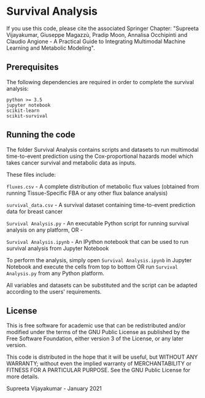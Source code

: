 # Survival Analysis

If you use this code, please cite the associated Springer Chapter:
"Supreeta Vijayakumar, Giuseppe Magazzù, Pradip Moon, Annalisa Occhipinti and Claudio Angione - A Practical Guide to Integrating Multimodal Machine Learning and Metabolic Modeling".

## Prerequisites

The following dependencies are required in order to complete the survival analysis:

```
python >= 3.5
jupyter notebook
scikit-learn
scikit-survival
```

## Running the code

The folder Survival Analysis contains scripts and datasets to run multimodal time-to-event prediction using the Cox-proportional hazards model which takes cancer survival and metabolic data as inputs. 

These files include:

`fluxes.csv` - A complete distribution of metabolic flux values (obtained from running Tissue-Specific FBA or any other flux balance analysis)

`survival_data.csv` - A survival dataset containing time-to-event prediction data for breast cancer

`Survival Analysis.py` - An executable Python script for running survival analysis on any platform, OR -

`Survival Analysis.ipynb` - An IPython notebook that can be used to run survival analysis from Jupyter Notebook

To perform the analysis, simply open `Survival Analysis.ipynb` in Jupyter Notebook and execute the cells from top to bottom OR run `Survival Analysis.py` from any Python platform.

All variables and datasets can be substituted and the script can be adapted according to the users' requirements.

## License

This is free software for academic use that can be redistributed and/or modified under the terms of the GNU Public License as published by the Free Software Foundation, either version 3 of the License, or any later version.

This code is distributed in the hope that it will be useful, but WITHOUT ANY WARRANTY; without even the implied warranty of MERCHANTABILITY or FITNESS FOR A PARTICULAR PURPOSE. See the GNU Public License for more details.

Supreeta Vijayakumar - January 2021
